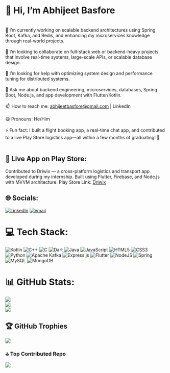 # 👋 Hi, I’m Abhijeet Basfore
<br>🔭 I’m currently working on scalable backend architectures using Spring Boot, Kafka, and Redis, and enhancing my microservices knowledge through real-world projects.<br><!-- <br>🌱 I’m currently learning CI/CD pipelines, AWS services (Lambda, EC2, S3), and best practices for cloud-native backend development.<br> --><br>👯 I’m looking to collaborate on full-stack web or backend-heavy projects that involve real-time systems, large-scale APIs, or scalable database design.<br><br>🤔 I’m looking for help with optimizing system design and performance tuning for distributed systems.<br><br>💬 Ask me about backend engineering, microservices, databases, Spring Boot, Node.js, and app development with Flutter/Kotlin.<br><br>📫 How to reach me: abhijeetbasfore@gmail.com | LinkedIn<br><br>😄 Pronouns: He/Him<br><br>⚡ Fun fact: I built a flight booking app, a real-time chat app, and contributed to a live Play Store logistics app—all within a few months of graduating! 🚀<br>  <br>

## 📱 Live App on Play Store:  
Contributed to Driwix — a cross-platform logistics and transport app developed during my internship. Built using Flutter, Firebase, and Node.js with MVVM architecture. Play Store Link: [Driwix](https://play.google.com/store/apps/details?id=com.driwix.app&hl=en)


## 🌐 Socials:
[![LinkedIn](https://img.shields.io/badge/LinkedIn-%230077B5.svg?logo=linkedin&logoColor=white)]([https://linkedin.com/in//in/abhijeet-basfore-b8a9b420a/](https://www.linkedin.com/in/abhijeet-basfore-b8a9b420a/)) [![email](https://img.shields.io/badge/Email-D14836?logo=gmail&logoColor=white)](mailto:abhijeetbasfore@gmail.com) 

# 💻 Tech Stack:
![Kotlin](https://img.shields.io/badge/kotlin-%237F52FF.svg?style=for-the-badge&logo=kotlin&logoColor=white) ![C++](https://img.shields.io/badge/c++-%2300599C.svg?style=for-the-badge&logo=c%2B%2B&logoColor=white) ![C](https://img.shields.io/badge/c-%2300599C.svg?style=for-the-badge&logo=c&logoColor=white) ![Dart](https://img.shields.io/badge/dart-%230175C2.svg?style=for-the-badge&logo=dart&logoColor=white) ![Java](https://img.shields.io/badge/java-%23ED8B00.svg?style=for-the-badge&logo=openjdk&logoColor=white) ![JavaScript](https://img.shields.io/badge/javascript-%23323330.svg?style=for-the-badge&logo=javascript&logoColor=%23F7DF1E) ![HTML5](https://img.shields.io/badge/html5-%23E34F26.svg?style=for-the-badge&logo=html5&logoColor=white) ![CSS3](https://img.shields.io/badge/css3-%231572B6.svg?style=for-the-badge&logo=css3&logoColor=white) ![Python](https://img.shields.io/badge/python-3670A0?style=for-the-badge&logo=python&logoColor=ffdd54) ![Apache Kafka](https://img.shields.io/badge/Apache%20Kafka-000?style=for-the-badge&logo=apachekafka) ![Express.js](https://img.shields.io/badge/express.js-%23404d59.svg?style=for-the-badge&logo=express&logoColor=%2361DAFB) ![Flutter](https://img.shields.io/badge/Flutter-%2302569B.svg?style=for-the-badge&logo=Flutter&logoColor=white) ![NodeJS](https://img.shields.io/badge/node.js-6DA55F?style=for-the-badge&logo=node.js&logoColor=white) ![Spring](https://img.shields.io/badge/spring-%236DB33F.svg?style=for-the-badge&logo=spring&logoColor=white) ![MySQL](https://img.shields.io/badge/mysql-4479A1.svg?style=for-the-badge&logo=mysql&logoColor=white) ![MongoDB](https://img.shields.io/badge/MongoDB-%234ea94b.svg?style=for-the-badge&logo=mongodb&logoColor=white)
# 📊 GitHub Stats:
![](https://github-readme-stats.vercel.app/api?username=abhizzzeeet&theme=dark&hide_border=false&include_all_commits=false&count_private=false)<br/>
![](https://nirzak-streak-stats.vercel.app/?user=abhizzzeeet&theme=dark&hide_border=false)<br/>
![](https://github-readme-stats.vercel.app/api/top-langs/?username=abhizzzeeet&theme=dark&hide_border=false&include_all_commits=false&count_private=false&layout=compact)

## 🏆 GitHub Trophies
![](https://github-profile-trophy.vercel.app/?username=abhizzzeeet&theme=radical&no-frame=false&no-bg=true&margin-w=4)

### 🔝 Top Contributed Repo
![](https://github-contributor-stats.vercel.app/api?username=abhizzzeeet&limit=5&theme=dark&combine_all_yearly_contributions=true)

<!-- Proudly created with GPRM ( https://gprm.itsvg.in ) -->
